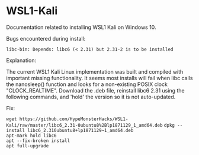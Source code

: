 # WSL1-Kali
Documentation related to installing WSL1 Kali on Windows 10.

Bugs encountered during install:

    libc-bin: Depends: libc6 (< 2.31) but 2.31-2 is to be installed

Explanation:

The current WSL1 Kali Linux implementation was built and compiled with important missing functionality. It seems most installs will fail when libc calls the nanosleep() function and looks for a non-existing POSIX clock "CLOCK_REALTIME".
Download the .deb file, reinstall libc6 2.31 using the following commands, and 'hold' the version so it is not auto-updated.


Fix:

`wget https://github.com/HypeMonsterHacks/WSL1-Kali/raw/master/libc6_2.31-0ubuntu8%2Blp1871129_1_amd64.deb`
`dpkg --install libc6_2.310ubuntu8+lp1871129~1_amd64.deb`  
`apt-mark hold libc6`  
`apt --fix-broken install`  
`apt full-upgrade`
